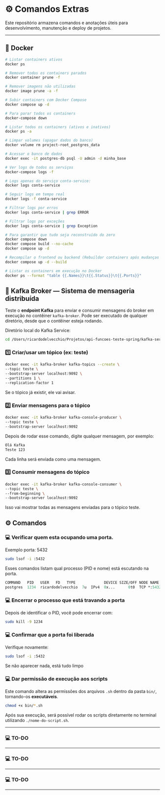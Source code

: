# ⚙️ Comandos Extras

Este repositório armazena comandos e anotações úteis para desenvolvimento, manutenção e deploy de projetos.

---

## 🐳 Docker

```bash
# Listar containers ativos
docker ps

# Remover todos os containers parados
docker container prune -f

# Remover imagens não utilizadas
docker image prune -a -f

# Subir containers com Docker Compose
docker compose up -d

# Para parar todos os containers
docker-compose down

# Listar todos os containers (ativos e inativos)
docker ps -a

# Limpar volumes (apagar dados do banco)
docker volume rm project-root_postgres_data

# Acessar o banco de dados
docker exec -it postgres-db psql -U admin -d minha_base

# Ver logs de todos os serviços
docker-compose logs -f

# Logs apenas do serviço conta-service:
docker logs conta-service

# Seguir logs em tempo real
docker logs -f conta-service

# Filtrar logs por erros
docker logs conta-service | grep ERROR

# Filtrar logs por exceções 
docker logs conta-service | grep Exception

# Para garantir que tudo seja reconstruído do zero
docker compose down
docker compose build --no-cache
docker compose up -d

# Recompilar o frontend ou backend (Rebuildar containers após mudanças no código)
docker compose up -d --build

# Listar os containers em execução no Docker
docker ps --format "table {{.Names}}\t{{.Status}}\t{{.Ports}}"
```


## 🔄 Kafka Broker — Sistema de mensageria distribuída   

Teste o **endpoint Kafka** para enviar e consumir mensagens do broker em execução no contêiner `kafka-broker`.
Pode ser executado de qualquer diretório, desde que o contêiner esteja rodando.

Diretório local do Kafka Service:
```bash
cd /Users/ricardodelvecchio/Projetos/api-funcoes-teste-spring/kafka-service
```

### 1️⃣ Criar/usar um tópico (ex: teste)
```bash
docker exec -it kafka-broker kafka-topics --create \
--topic teste \
--bootstrap-server localhost:9092 \
--partitions 1 \
--replication-factor 1
```
Se o tópico já existir, ele vai avisar.

### 2️⃣ Enviar mensagens para o tópico
```bash
docker exec -it kafka-broker kafka-console-producer \
--topic teste \
--bootstrap-server localhost:9092
```

Depois de rodar esse comando, digite qualquer mensagem, por exemplo:

```css
Olá Kafka
Teste 123
```

Cada linha será enviada como uma mensagem.

### 3️⃣ Consumir mensagens do tópico
```bash
docker exec -it kafka-broker kafka-console-consumer \
--topic teste \
--from-beginning \
--bootstrap-server localhost:9092
```

Isso vai mostrar todas as mensagens enviadas para o tópico teste.

## ⚙️ Comandos

### 💻 Verificar quem esta ocupando uma porta. 
Exemplo porta: 5432
```bash
sudo lsof -i :5432
```
Esses comandos listam qual processo (PID e nome) está escutando na porta.
```graphql
COMMAND   PID   USER   FD   TYPE             DEVICE SIZE/OFF NODE NAME
postgres  1234  ricardodelvecchio  7u  IPv4  0x...      0t0  TCP *:5432 (LISTEN)
```

### 💻 Encerrar o processo que está travando a porta

Depois de identificar o PID, você pode encerrar com:
```bash
sudo kill -9 1234
```
### 💻 Confirmar que a porta foi liberada

Verifique novamente:
```bash
sudo lsof -i :5432
```

Se não aparecer nada, está tudo limpo

### 💻 Dar permissão de execução aos scripts

Este comando altera as permissões dos arquivos `.sh` dentro da pasta `bin/`, tornando-os **executáveis**.
```bash
chmod +x bin/*.sh
```
Após sua execução, será possível rodar os scripts diretamente no terminal utilizando `./nome-do-script.sh`.

---

### 💻 TO-DO

---

### 💻 TO-DO

---

### 💻 TO-DO

---